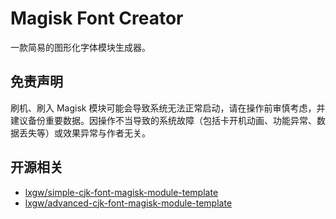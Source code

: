 # Magisk Font Creator

一款简易的图形化字体模块生成器。

## 免责声明

刷机、刷入 Magisk 模块可能会导致系统无法正常启动，请在操作前审慎考虑，并建议备份重要数据。因操作不当导致的系统故障（包括卡开机动画、功能异常、数据丢失等）或效果异常与作者无关。

## 开源相关

- [lxgw/simple-cjk-font-magisk-module-template](https://github.com/lxgw/simple-cjk-font-magisk-module-template)
- [lxgw/advanced-cjk-font-magisk-module-template](https://github.com/lxgw/advanced-cjk-font-magisk-module-template)
